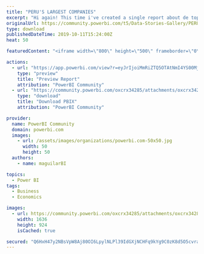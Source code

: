 ```yaml
---
title: "PERU'S LARGEST COMPANIES"
excerpt: "Hi again! This time i've created a single report about de top 500 largest companies of Peru. This is a descriptive report to pretend give a complete"
originalUrl: https://community.powerbi.com/t5/Data-Stories-Gallery/PERU-S-LARGEST-COMPANIES/m-p/816215
type: download
publishedDateTime: 2019-10-11T15:24:00Z
heat: 50

featuredContent: "<iframe width=\"800\" height=\"500\" frameborder=\"0\" src=\"https://app.powerbi.com/view?r=eyJrIjoiMmRiZTQ5OTAtNmI4YS00MjE4LTg4N2ItMGM3ZGRmYTNkNjA1IiwidCI6IjFlYmE0NDNmLTIzZTUtNDUzNC05MGQxLTA5NzZhYWJlODZhYyIsImMiOjR9\"></iframe>"

actions:
  - url: "https://app.powerbi.com/view?r=eyJrIjoiMmRiZTQ5OTAtNmI4YS00MjE4LTg4N2ItMGM3ZGRmYTNkNjA1IiwidCI6IjFlYmE0NDNmLTIzZTUtNDUzNC05MGQxLTA5NzZhYWJlODZhYyIsImMiOjR9"
    type: "preview"
    title: "Preview Report"
    attribution: "PowerBI Community"
  - url: "https://community.powerbi.com/oxcrx34285/attachments/oxcrx34285/DataStoriesGallery/3059/2/AE_500E%20-%20PUBLIC.pbix"
    type: "download"
    title: "Download PBIX"
    attribution: "PowerBI Community"

provider:
  name: PowerBI Community
  domain: powerbi.com
  images:
    - url: /assets/images/organizations/powerbi.com-50x50.jpg
      width: 50
      height: 50
  authors:
    - name: maguilarBI

topics:
  - Power BI
tags:
  - Business
  - Economics

images:
  - url: https://community.powerbi.com/oxcrx34285/attachments/oxcrx34285/DataStoriesGallery/3059/1/AE.PNG
    width: 1636
    height: 924
    isCached: true

secured: "Q6HxH47y2NBsVpW8Aj80OI6LpylNLPl39IdGXjNCHFq9kYg9C0zK8d5O5cvrag+YwipFWLsjSDCGRoyrxJKsGCI+ws0jDyuD4nvQvl33WwoE+ir/XxkJQmb161wGw5ek1MK6TDUVWBIjjLmqXexxmyMmr4MTLO5Lditys0e8q2FmHn+VzzMQHjCp5R4aIc8ys96UF3JiUyI2XZqieq2KAcYMoEfwQ3yBWF0w1BjpYQFswXV69nrIE6TkHn62L5v4IThQA1+DWPXAUhNlHTP1RUxNd64Mo4WwemnhXO2YaxKDfEiKqVysQ3+QWz78yDn2Ket0v7FlHoNAZKlmUbKy8i/XA9zbVqKgnco2iN6nEDwIhlWcrxSkflSLp8cF3zrycutpZDrJfpfOIVpSQI/a7Q==;WLaz5L7aNPwkrC0jqKEfcw=="
---
```


